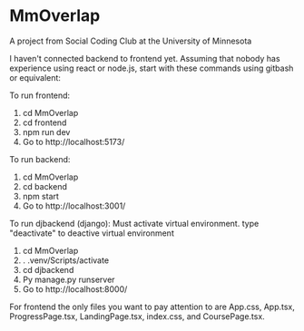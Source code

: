 # MmOverlap
 A project from Social Coding Club at the University of Minnesota

I haven't connected backend to frontend yet.
Assuming that nobody has experience using react or node.js, start with these commands 
using gitbash or equivalent:

To run frontend:
1. cd MmOverlap
2. cd frontend
3. npm run dev
4. Go to http://localhost:5173/

To run backend:
1. cd MmOverlap
2. cd backend
3. npm start
4. Go to http://localhost:3001/

To run djbackend (django):
Must activate virtual environment. type "deactivate" to deactive virtual environment
1. cd MmOverlap
2. . .venv/Scripts/activate
3. cd djbackend
4. Py manage.py runserver
5. Go to http://localhost:8000/

For frontend the only files you want to pay attention to are App.css, App.tsx, ProgressPage.tsx, LandingPage.tsx, index.css, and CoursePage.tsx.
